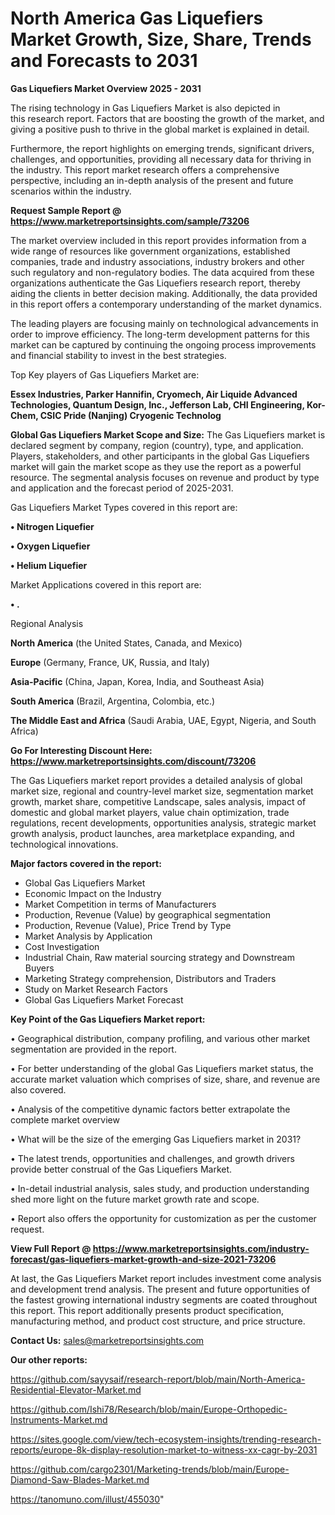 # North America Gas Liquefiers Market Growth, Size, Share, Trends and Forecasts to 2031

<Strong> Gas Liquefiers Market Overview 2025 - 2031</strong>

The rising technology in Gas Liquefiers Market is also depicted in this research report. Factors that are boosting the growth of the market, and giving a positive push to thrive in the global market is explained in detail.

Furthermore, the report highlights on emerging trends, significant drivers, challenges, and opportunities, providing all necessary data for thriving in the industry. This report market research offers a comprehensive perspective, including an in-depth analysis of the present and future scenarios within the industry.

<strong>Request Sample Report @ <a href=https://www.marketreportsinsights.com/sample/73206>https://www.marketreportsinsights.com/sample/73206</a></strong>

The market overview included in this report provides information from a wide range of resources like government organizations, established companies, trade and industry associations, industry brokers and other such regulatory and non-regulatory bodies. The data acquired from these organizations authenticate the Gas Liquefiers research report, thereby aiding the clients in better decision making. Additionally, the data provided in this report offers a contemporary understanding of the market dynamics.

The leading players are focusing mainly on technological advancements in order to improve efficiency. The long-term development patterns for this market can be captured by continuing the ongoing process improvements and financial stability to invest in the best strategies.

Top Key players of Gas Liquefiers Market are:

<strong>Essex Industries, Parker Hannifin, Cryomech, Air Liquide Advanced Technologies, Quantum Design, Inc., Jefferson Lab, CHI Engineering, Kor-Chem, CSIC Pride (Nanjing) Cryogenic Technolog</strong>

<strong><b>Global Gas Liquefiers Market Scope and Size:</b></strong>
The Gas Liquefiers market is declared segment by company, region (country), type, and application. Players, stakeholders, and other participants in the global Gas Liquefiers market will gain the market scope as they use the report as a powerful resource. The segmental analysis focuses on revenue and product by type and application and the forecast period of 2025-2031.

Gas Liquefiers Market Types covered in this report are:

<strong>• Nitrogen Liquefier

• Oxygen Liquefier

• Helium Liquefier</strong>

Market Applications covered in this report are:

<strong>• .</strong> 

Regional Analysis

<strong>North America</strong> (the United States, Canada, and Mexico)

<strong>Europe</strong> (Germany, France, UK, Russia, and Italy)

<strong>Asia-Pacific</strong> (China, Japan, Korea, India, and Southeast Asia)

<strong>South America</strong> (Brazil, Argentina, Colombia, etc.)

<strong>The Middle East and Africa</strong> (Saudi Arabia, UAE, Egypt, Nigeria, and South Africa)

<strong>Go For Interesting Discount Here: <a href=https://www.marketreportsinsights.com/discount/73206>https://www.marketreportsinsights.com/discount/73206</a></strong>

The Gas Liquefiers market report provides a detailed analysis of global market size, regional and country-level market size, segmentation market growth, market share, competitive Landscape, sales analysis, impact of domestic and global market players, value chain optimization, trade regulations, recent developments, opportunities analysis, strategic market growth analysis, product launches, area marketplace expanding, and technological innovations.

<strong><b>Major factors covered in the report:</b></strong>
<ul>
  <li>Global Gas Liquefiers Market </li>
  <li>Economic Impact on the Industry</li>
  <li>Market Competition in terms of Manufacturers</li>
  <li>Production, Revenue (Value) by geographical segmentation</li>
  <li>Production, Revenue (Value), Price Trend by Type</li>
  <li>Market Analysis by Application</li>
  <li>Cost Investigation</li>
  <li>Industrial Chain, Raw material sourcing strategy and Downstream Buyers</li>
  <li>Marketing Strategy comprehension, Distributors and Traders</li>
  <li>Study on Market Research Factors</li>
  <li>Global Gas Liquefiers Market Forecast</li>
</ul>

<strong><b>Key Point of the Gas Liquefiers Market report:</b></strong>

• Geographical distribution, company profiling, and various other market segmentation are provided in the report.

• For better understanding of the global Gas Liquefiers market status, the accurate market valuation which comprises of size, share, and revenue are also covered.

• Analysis of the competitive dynamic factors better extrapolate the complete market overview

• What will be the size of the emerging Gas Liquefiers market in 2031?

• The latest trends, opportunities and challenges, and growth drivers provide better construal of the Gas Liquefiers Market.

• In-detail industrial analysis, sales study, and production understanding shed more light on the future market growth rate and scope.

• Report also offers the opportunity for customization as per the customer request.

<strong><b>View Full Report @ <a href=https://www.marketreportsinsights.com/industry-forecast/gas-liquefiers-market-growth-and-size-2021-73206>https://www.marketreportsinsights.com/industry-forecast/gas-liquefiers-market-growth-and-size-2021-73206</a></b></strong>


At last, the Gas Liquefiers Market report includes investment come analysis and development trend analysis. The present and future opportunities of the fastest growing international industry segments are coated throughout this report. This report additionally presents product specification, manufacturing method, and product cost structure, and price structure.

<strong>Contact Us:</strong>
sales@marketreportsinsights.com

<strong>Our other reports:</strong>

<a href=https://github.com/sayysaif/research-report/blob/main/North-America-Residential-Elevator-Market.md>https://github.com/sayysaif/research-report/blob/main/North-America-Residential-Elevator-Market.md</a>

<a href=https://github.com/Ishi78/Research/blob/main/Europe-Orthopedic-Instruments-Market.md>https://github.com/Ishi78/Research/blob/main/Europe-Orthopedic-Instruments-Market.md</a>

<a href=https://sites.google.com/view/tech-ecosystem-insights/trending-research-reports/europe-8k-display-resolution-market-to-witness-xx-cagr-by-2031>https://sites.google.com/view/tech-ecosystem-insights/trending-research-reports/europe-8k-display-resolution-market-to-witness-xx-cagr-by-2031</a>

<a href=https://github.com/cargo2301/Marketing-trends/blob/main/Europe-Diamond-Saw-Blades-Market.md>https://github.com/cargo2301/Marketing-trends/blob/main/Europe-Diamond-Saw-Blades-Market.md</a>

<a href=https://tanomuno.com/illust/455030>https://tanomuno.com/illust/455030</a>"
